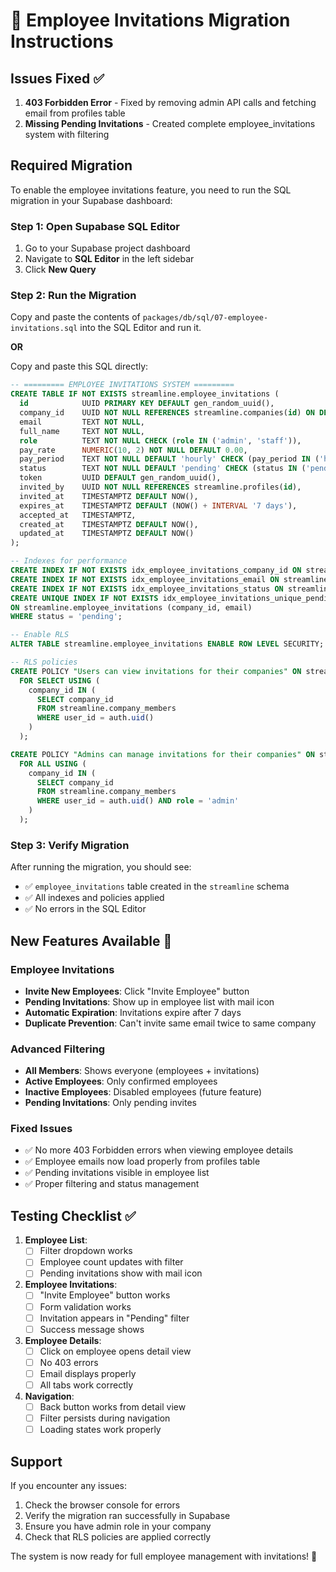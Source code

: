 # 🚀 Employee Invitations Migration Instructions

## Issues Fixed ✅

1. **403 Forbidden Error** - Fixed by removing admin API calls and fetching email from profiles table
2. **Missing Pending Invitations** - Created complete employee_invitations system with filtering

## Required Migration

To enable the employee invitations feature, you need to run the SQL migration in your Supabase dashboard:

### Step 1: Open Supabase SQL Editor
1. Go to your Supabase project dashboard
2. Navigate to **SQL Editor** in the left sidebar
3. Click **New Query**

### Step 2: Run the Migration
Copy and paste the contents of `packages/db/sql/07-employee-invitations.sql` into the SQL Editor and run it.

**OR**

Copy and paste this SQL directly:

```sql
-- ========= EMPLOYEE INVITATIONS SYSTEM =========
CREATE TABLE IF NOT EXISTS streamline.employee_invitations (
  id            UUID PRIMARY KEY DEFAULT gen_random_uuid(),
  company_id    UUID NOT NULL REFERENCES streamline.companies(id) ON DELETE CASCADE,
  email         TEXT NOT NULL,
  full_name     TEXT NOT NULL,
  role          TEXT NOT NULL CHECK (role IN ('admin', 'staff')),
  pay_rate      NUMERIC(10, 2) NOT NULL DEFAULT 0.00,
  pay_period    TEXT NOT NULL DEFAULT 'hourly' CHECK (pay_period IN ('hourly')),
  status        TEXT NOT NULL DEFAULT 'pending' CHECK (status IN ('pending', 'accepted', 'expired', 'cancelled')),
  token         UUID DEFAULT gen_random_uuid(),
  invited_by    UUID NOT NULL REFERENCES streamline.profiles(id),
  invited_at    TIMESTAMPTZ DEFAULT NOW(),
  expires_at    TIMESTAMPTZ DEFAULT (NOW() + INTERVAL '7 days'),
  accepted_at   TIMESTAMPTZ,
  created_at    TIMESTAMPTZ DEFAULT NOW(),
  updated_at    TIMESTAMPTZ DEFAULT NOW()
);

-- Indexes for performance
CREATE INDEX IF NOT EXISTS idx_employee_invitations_company_id ON streamline.employee_invitations (company_id);
CREATE INDEX IF NOT EXISTS idx_employee_invitations_email ON streamline.employee_invitations (email);
CREATE INDEX IF NOT EXISTS idx_employee_invitations_status ON streamline.employee_invitations (status);
CREATE UNIQUE INDEX IF NOT EXISTS idx_employee_invitations_unique_pending 
ON streamline.employee_invitations (company_id, email) 
WHERE status = 'pending';

-- Enable RLS
ALTER TABLE streamline.employee_invitations ENABLE ROW LEVEL SECURITY;

-- RLS policies
CREATE POLICY "Users can view invitations for their companies" ON streamline.employee_invitations
  FOR SELECT USING (
    company_id IN (
      SELECT company_id 
      FROM streamline.company_members 
      WHERE user_id = auth.uid()
    )
  );

CREATE POLICY "Admins can manage invitations for their companies" ON streamline.employee_invitations
  FOR ALL USING (
    company_id IN (
      SELECT company_id 
      FROM streamline.company_members 
      WHERE user_id = auth.uid() AND role = 'admin'
    )
  );
```

### Step 3: Verify Migration
After running the migration, you should see:
- ✅ `employee_invitations` table created in the `streamline` schema
- ✅ All indexes and policies applied
- ✅ No errors in the SQL Editor

## New Features Available 🎉

### Employee Invitations
- **Invite New Employees**: Click "Invite Employee" button
- **Pending Invitations**: Show up in employee list with mail icon
- **Automatic Expiration**: Invitations expire after 7 days
- **Duplicate Prevention**: Can't invite same email twice to same company

### Advanced Filtering
- **All Members**: Shows everyone (employees + invitations)
- **Active Employees**: Only confirmed employees
- **Inactive Employees**: Disabled employees (future feature)
- **Pending Invitations**: Only pending invites

### Fixed Issues
- ✅ No more 403 Forbidden errors when viewing employee details
- ✅ Employee emails now load properly from profiles table
- ✅ Pending invitations visible in employee list
- ✅ Proper filtering and status management

## Testing Checklist ✅

1. **Employee List**: 
   - [ ] Filter dropdown works
   - [ ] Employee count updates with filter
   - [ ] Pending invitations show with mail icon

2. **Employee Invitations**:
   - [ ] "Invite Employee" button works
   - [ ] Form validation works
   - [ ] Invitation appears in "Pending" filter
   - [ ] Success message shows

3. **Employee Details**:
   - [ ] Click on employee opens detail view
   - [ ] No 403 errors
   - [ ] Email displays properly
   - [ ] All tabs work correctly

4. **Navigation**:
   - [ ] Back button works from detail view
   - [ ] Filter persists during navigation
   - [ ] Loading states work properly

## Support

If you encounter any issues:
1. Check the browser console for errors
2. Verify the migration ran successfully in Supabase
3. Ensure you have admin role in your company
4. Check that RLS policies are applied correctly

The system is now ready for full employee management with invitations! 🚀
